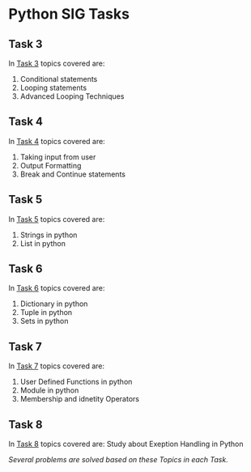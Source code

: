 # Python SIG Tasks

## Task 3
In [Task 3](Task3.py) topics covered are: 
1. Conditional statements 
2. Looping statements 
3. Advanced Looping Techniques

## Task 4
In [Task 4](Task4.py) topics covered are: 
1. Taking input from user 
2. Output Formatting
3. Break and Continue statements

## Task 5
In [Task 5](Task5.py) topics covered are:
1. Strings in python
2. List in python

## Task 6
In [Task 6](Task6.py) topics covered are:
1. Dictionary in python
2. Tuple in python
3. Sets in python

## Task 7
In [Task 7](Task7.py) topics covered are:
1. User Defined Functions in python
2. Module in python
3. Membership and idnetity Operators

## Task 8
In [Task 8](Task8.py) topics covered are:
Study about Exeption Handling in Python 


*Several problems are solved based on these Topics in each Task.*
